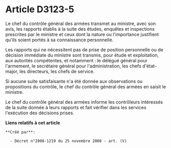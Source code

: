 # Article D3123-5

Le chef du contrôle général des armées transmet au ministre, avec son avis, les rapports établis à la suite des études,
enquêtes et inspections prescrites par le ministre et ceux dont la nature ou l'importance justifient qu'ils soient portés à
sa connaissance personnelle.

Les rapports qui ne nécessitent pas de prise de position personnelle ou de décision immédiate du ministre sont transmis, pour
étude et exploitation, aux autorités compétentes, et notamment : le délégué général pour l'armement, le secrétaire général
pour l'administration, les chefs d'état-major, les directeurs, les chefs de service.

Si aucune suite satisfaisante n'a été donnée aux observations ou propositions du contrôle, le chef du contrôle général des
armées en saisit le ministre.

Le chef du contrôle général des armées informe les contrôleurs intéressés de la suite donnée à leurs rapports et fait
vérifier dans les services l'exécution des décisions prises.

**Liens relatifs à cet article**

	**Créé par**:

	  - Décret n°2008-1219 du 25 novembre 2008 - art. (V)
